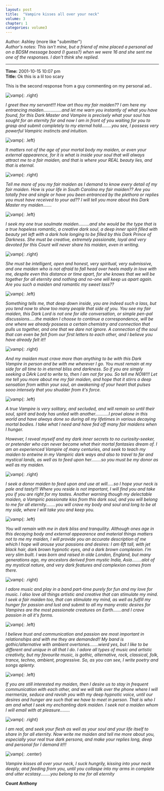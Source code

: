```yaml
---
layout: post
title:  "Vampire kisses all over your neck"
volume: 3
chapter: 1
categories: volume3
---
```


Author: Ashley  (more like "submitter")  
*Author's notes: This isn't mine, but a friend of mine placed a personal ad on a BDSM message board (I guess?) when we were 16 and she sent me one of the responses. I don't think she replied.*   

<hr/>

**Time:** 2001-10-15 10:07 pm  
**Title:** Ok this is a lil too scary  

This is the second response from a guy commenting on my personal ad..  

![vamp](/assets/img/vamp1.gif){: .right}

*I greet thee my servant!!! How art thou my fair maiden?? I am here my entrancing maiden...............and let me warn you instantly of what you have found, for this Dark Master and Vampire is precisely what your soul has sought for an eternity for and now I am in front of you waiting for you to grasp and submit completely to my eternal hold........you see, I possess very powerful Vampiric instincts and intuition.*

![vamp](/assets/img/vamp10.gif){: .left}

*It matters not of the age of your mortal body my maiden, or even your external appearence, for it is what is inside your soul that will always attract me to a fair maiden, and that is where your REAL beauty lies, and that is eternal.*

![vamp](/assets/img/vamp13.gif){: .right}

*Tell me more of you my fair maiden as I demand to know every detail of my fair maiden. How is your life in South Carolina my fair maiden?? Are you totally free and single or have you been entranced by the plethora or replies you must have received to your ad?? I will tell you more about this Dark Master my maiden.......*

![vamp](/assets/img/vamp9.gif){: .left}

*I seek my one true soulmate maiden.........and she would be the type that is a true hopeless romantic, a creative dark soul, a deep inner spirit filled with beauty yet left with a dark hole longing to be filled by this Dark Prince of Darkness. She must be creative, extremely passionate, loyal and very devoted for this Count will never share his maiden, even in writing.*

![vamp](/assets/img/vamp15.jpg){: .right}

*She must be intelligent, open and honest, very spiritual, very submissive, and one maiden who is not afraid to fall head over heels madly in love with me, despite even this distance or time apart, for she knows that we will be together for all eternity and nothing and no-one will keep us apart again. Are you such a maiden and romantic my sweet lass??*

![vamp](/assets/img/vamp2.gif){: .left}

*Something tells me, that deep down inside, you are indeed such a lass, but you tend now to show too many people that side of you. You see my fair maiden, this Dark Lord is not one for idle conversation, or simple pen-pal discussions.....the maiden I choose to continue a correspondence, will be one where we already possess a certain chemistry and connection that pulls us together, and one that we dare not ignore. A connection of the soul that can even be felt from our first letters to each other, and I believe you have already felt it!!*

![vamp](/assets/img/vamp11.gif){: .right}

*And my maiden must crave more than anything to be with this Dark Vampire in person and be with me wherever I go. You must remain at my side for all time to in eternal bliss and darkness. So if you are simply seeking a DArk Lord to write to, then I am not for you. So tell me NOW!!! Let me tell you more about me my fair maiden, and hope that it stirrs a deep sensation from within your soul, an awakening of your heart that pulses sooo intensely that you shudder from it's force.*

![vamp](/assets/img/vamp12.gif){: .left}

*A true Vampire is very solitary, and secluded, and will remain so until their soul, spirit and body has united with another...........I prowl alone in this world and have always done so during all my lifetimes in various decaying mortal bodies. I take what I need and have fed off many fair maidens when I hunger.*

*However, I reveal myself and my dark inner secrets to no curiosity-seeker, or pretender who can never become what their mortal fantasies dream of. I am an experienced Vampire of many centuries, and seek to teach my maiden to entwine in my Vampiric dark ways and also to travel to far and mystical lands, as well as to feed upon her........so you must be my donor as well as my maiden.*

![vamp](/assets/img/vamp8.gif){: .right}

*I seek a donor maiden to feed upon and use at will.....so I hope your neck is pale and tasty!!! Where you reside is not important, I will find you and take you if you are right for my tastes. Another warning though my delectable maiden, a Vampiric passionate kiss from this dark soul, and you will belong to me for all eternity........you will crave my body and soul and long to be at my side, where I will take you and keep you.*

![vamp](/assets/img/vamp6.gif){: .left}

*You will remain with me in dark bliss and tranquility. Although ones age in this decaying body and external appearence and material things matters not to me my maiden, I will provide you an accurate description of me which I hope will arouse your passions and desires: I am 6ft tall, with jet black hair, dark brown hypnotic eyes, and a dark brown complexion. I'm very slim built. I was born and raised in olde London, England, but many generations ago, my ancestors derived from mystic India, Asia........alot of my mystical nature, and very dark features and complexion comes from there.*

![vamp](/assets/img/vamp14.jpg){: .right}

*I adore music and play in a band part-time purely for fun and my love for music. I also love all things artistic and creative that can stimulate my mind. I seek a fair maiden too, that can stimulate my mind, as well as fulfill my hunger for passion and lust and submit to all my many erotic desires for Vampires are the most passionate creatures on Earth.......and I crave passion in all it's forms.*

 ![vamp](/assets/img/vamp7.gif){: .left}

*I believe trust and communication and passion are most important in relationships and with me they are demanded!! My band is gothic/alternative with ambient overtones.......wierd yes, but I like to be different and unique in all that I do. I adore all types of music and artistic creativity, but my favourite music, is gothic, alternative, rock, classical, folk, trance, techno, ambient, progressive. So, as you can see, I write poetry and songs aplenty.*

![vamp](/assets/img/vamp3.gif){: .left}

 *If you are still interested my maiden, then I desire us to stay in frequent communication with each other, and we will talk over the phone where I will mermerize, seduce and ravish you with my deep hypnotic voice, until our desires and hunger are such that we have to meet in person. That is who I am and what I seek my enchanting dark maiden. I seek not a maiden whom I will email with at pleasure........*

![vamp](/assets/img/vamp4.gif){: .right}

 *I am real, and seek your flesh as well as your soul and your life itself to share in for all eternity. Now write me maiden and tell me more about you, especially your real true dark persona, and make your replies long, deep and personal for I demand it!!!*

![vamp](/assets/img/vamp5.gif){: .center}


*Vampire kisses all over your neck, I suck hungrily, kissing into your neck deeply, and feeding from you, until you collaspe into my arms in complete and utter ecstasy........you belong to me for all eternity*

**Count Anthony**

